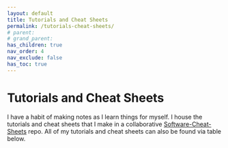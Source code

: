 ```yaml
---
layout: default
title: Tutorials and Cheat Sheets
permalink: /tutorials-cheat-sheets/
# parent: 
# grand_parent: 
has_children: true
nav_order: 4
nav_exclude: false
has_toc: true
---
```


# Tutorials and Cheat Sheets
I have a habit of making notes as I learn things for myself. I house the tutorials and cheat sheets that I make in a collaborative [Software-Cheat-Sheets](https://github.com/sirpaulmcd/Software-Cheat-Sheets) repo. All of my tutorials and cheat sheets can also be found via table below.
